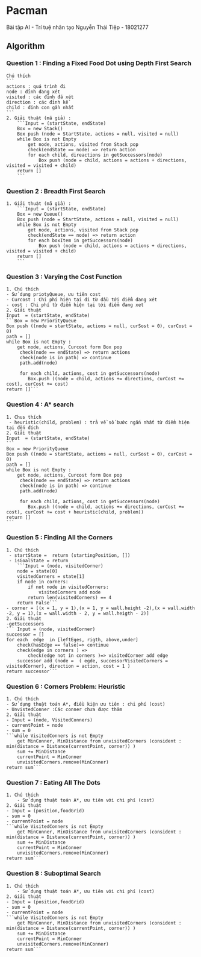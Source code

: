# Pacman

Bài tập AI - Trí tuệ nhân tạo
Nguyễn Thái Tiệp - 18021277

## Algorithm

### Question 1 : Finding a Fixed Food Dot using Depth First Search
    Chú thích
    ```
    actions : quá trình đi
    node : đỉnh đang xét
    visited : các đỉnh đã xét
    direction : các đỉnh kề
    child : đỉnh con gần nhất
    ```
    2. Giải thuật (mã giả) :
        ```Input = (startState, endState)
        Box = new Stack()
        Box push (node = StartState, actions = null, visited = null)
        while Box is not Empty
            get node, actions, visited from Stack pop
            check(endState == node) => return action
            for each child, direactions in getSuccessors(node)
                Box push (node = child, actions = actions + directions, visited = visited + child)
        return []
        ```
        
### Question 2 : Breadth First Search
    1. Giải thuật (mã giả) :
        ```Input = (startState, endState)
        Box = new Queue()
        Box push (node = StartState, actions = null, visited = null)
        while Box is not Empty
            get node, actions, visited from Stack pop
            check(endState == node) => return action
            for each boxItem in getSuccessors(node)
                Box push (node = child, actions = actions + directions, visited = visited + child)
        return []
        ```

### Question 3 : Varying the Cost Function
    1. Chú thích
    - Sử dụng priotyQueue, ưu tiên cost
    - Curcost : Chi phí hiện tại đi từ đầu tới điểm đang xét
    - cost : Chi phí từ điểm hiện tại tới điểm đang xet
    2. Giải thuật
    Input  = (startState, endState)
    ```Box = new PriorityQueue
    Box push ((node = startState, actions = null, curSost = 0), curCost = 0)
    path = []
    while Box is not Empty : 
        get node, actions, Curcost form Box pop
         check(node == endState) => return actions
         check(node is in path) => continue
         path.add(node)
         
         for each child, actions, cost in getSuccessors(node)
            Box.push ((node = child, actions += directions, curCost += cost), curCost += cost)
    return []```

### Question 4 : A* search
    1. Chus thích
     - heuristic(child, problem) : trả về số bước ngắn nhất từ điểm hiện tại đến đích
    2. Giải thuật
    Input  = (startState, endState)
    ```
    Box = new PriorityQueue
    Box push ((node = startState, actions = null, curSost = 0), curCost = 0)
    path = []
    while Box is not Empty : 
        get node, actions, Curcost form Box pop
         check(node == endState) => return actions
         check(node is in path) => continue
         path.add(node)
         
         for each child, actions, cost in getSuccessors(node)
            Box.push ((node = child, actions += directions, curCost += cost), curCost += cost + heuristic(child, problem))
    return []
    ```

### Question 5 : Finding All the Corners
    1. Chú thích
     - startState =  return (startingPosition, [])
     - isGoalState = return 
        ```Input = (node, visitedCorner)
        node = state[0]
        visitedCorners = state[1]
        if node in corners:
            if not node in visitedCorners:
                visitedCorners add node
            return len(visitedCorners) == 4
        return False```
    - corner = [(x = 1, y = 1),(x = 1, y = wall.height -2),(x = wall.width -2, y = 1),(x = wall.width - 2, y = wall.heigth - 2)]
    2. Giải thuật
    -getSuccessors
    ``` Input = (node, visitedCorner)
    successor = []
    for each  edge  in [leftEges, rigth, above,under]
        check(hasEdge == false)=> continue
        check(edge in corners ) => 
            check(edge not in corners )=> visitedCorner add edge
        successor add (node =  ( egde, successorVisitedCorners = visitedCorner), direction = action, cost = 1 )
    return successor```
            
### Question 6 : Corners Problem: Heuristic
    1. Chú thích
    - Sử dụng thuật toán A*, điều kiện ưu tiên : chi phí (cost)
    - UnvistedConner :Các conner chưa được thăm
    2. Giải thuật
    - Input = (node, VisitedConners)
    - currentPoint = node
    - sum = 0
    ```while VisitedConners is not Empty
        get MinConner, MinDistance from unvisitedCorners (consident : min(distance = Distance(currentPoint, corner)) )
        sum += MinDistance
        currentPoint = MinConner
        unvisitedCorners.remove(MinConner)
    return sum```
### Question 7 : Eating All The Dots
    1. Chú thích
        - Sử dụng thuật toán A*, ưu tiên với chi phí (cost)
    2. Giải thuật
    - Input = (position,foodGrid)
    - sum = 0
    - currentPoint = node
    ```while VisitedConners is not Empty
        get MinConner, MinDistance from unvisitedCorners (consident : min(distance = Distance(currentPoint, corner)) )
        sum += MinDistance
        currentPoint = MinConner
        unvisitedCorners.remove(MinConner)
    return sum```
    
### Question 8 : Suboptimal Search
    1. Chú thích
        - Sử dụng thuật toán A*, ưu tiên với chi phí (cost)
    2. Giải thuật
    - Input = (position,foodGrid)
    - sum = 0
    - currentPoint = node
    ```while VisitedConners is not Empty
        get MinConner, MinDistance from unvisitedCorners (consident : min(distance = Distance(currentPoint, corner)) )
        sum += MinDistance
        currentPoint = MinConner
        unvisitedCorners.remove(MinConner)
    return sum```
